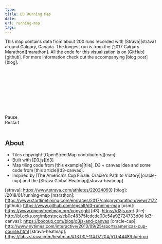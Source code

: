 ```yaml
---
type:
title: D3 Running Map
date:
url: running-map
tags:
---
```


<script src="//d3js.org/d3.v4.min.js"></script>
<script src="//d3js.org/d3-tile.v0.0.min.js"></script>
<link rel="stylesheet" type="text/css" href="/css/map.css">

This map contains data from about 200 runs recorded with
[Strava][strava] around Calgary, Canada. The longest run is from the
[2017 Calgary Marathon][marathon]. All the code for this visualization
is on [GitHub][github]. For more information check out the
accompanying [blog post][blog].

<div id="map-wrapper">
  <svg></svg>
  <canvas id="running-map"></canvas>
     <div id="controls">
       <div style="font-family: monospace;" id="timer"></div>
       <div class="map-button" id="play-button">Pause</div>
       <div class="map-button" id="restart-button">Restart</div>
     </div>
</div>

<script src="/js/running_map.js"></script>
</br>

## About

- Tiles copyright [OpenStreetMap contributors][osm].
- Built with [D3.js][d3]
- Map tiling code from [this example][tile], D3 + canvas idea and some
  code from [this article][d3-canvas].
- Inspired by [The America's Cup Finale: Oracle's Path to
Victory][oracle-cup] and the [Strava Global Heatmap][strava-heatmap].

[strava]: https://www.strava.com/athletes/22024093)
[blog]: /2018/01/running-map
[marathon]: https://www.startlinetiming.com/en/races/2017/calgarymarathon/view/2172
[github]: https://www.github.com/epsalt/d3-running-map
[osm]: https://www.openstreetmap.org/copyright
[d3]: https://d3js.org/
[tile]: http://bl.ocks.org/mbostock/eb0c48375fcdcdc00c54a92724733d0d
[d3-canvas]: https://bocoup.com/blog/d3js-and-canvas
[oracle-cup]: http://www.nytimes.com/interactive/2013/09/25/sports/americas-cup-course.html
[strava-heatmap]: https://labs.strava.com/heatmap/#13.00/-114.07204/51.04448/blue/run
